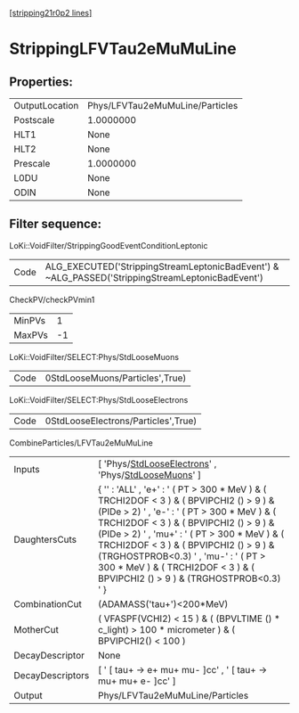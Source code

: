 [[stripping21r0p2 lines]](./stripping21r0p2-index)

# StrippingLFVTau2eMuMuLine

## Properties:

|                |                                 |
|----------------|---------------------------------|
| OutputLocation | Phys/LFVTau2eMuMuLine/Particles |
| Postscale      | 1.0000000                       |
| HLT1           | None                            |
| HLT2           | None                            |
| Prescale       | 1.0000000                       |
| L0DU           | None                            |
| ODIN           | None                            |

## Filter sequence:

LoKi::VoidFilter/StrippingGoodEventConditionLeptonic

|      |                                                                                                  |
|------|--------------------------------------------------------------------------------------------------|
| Code | ALG_EXECUTED('StrippingStreamLeptonicBadEvent') & ~ALG_PASSED('StrippingStreamLeptonicBadEvent') |

CheckPV/checkPVmin1

|        |     |
|--------|-----|
| MinPVs | 1   |
| MaxPVs | -1  |

LoKi::VoidFilter/SELECT:Phys/StdLooseMuons

|      |                                 |
|------|---------------------------------|
| Code | 0StdLooseMuons/Particles',True) |

LoKi::VoidFilter/SELECT:Phys/StdLooseElectrons

|      |                                     |
|------|-------------------------------------|
| Code | 0StdLooseElectrons/Particles',True) |

CombineParticles/LFVTau2eMuMuLine

|                  |                                                                                                                                                                                                                                                                                                                                                                                                                    |
|------------------|--------------------------------------------------------------------------------------------------------------------------------------------------------------------------------------------------------------------------------------------------------------------------------------------------------------------------------------------------------------------------------------------------------------------|
| Inputs           | [ 'Phys/[StdLooseElectrons](./stripping21r0p2-commonparticles-stdlooseelectrons)' , 'Phys/[StdLooseMuons](./stripping21r0p2-commonparticles-stdloosemuons)' ]                                                                                                                                                                                                                                                    |
| DaughtersCuts    | { '' : 'ALL' , 'e+' : ' ( PT \> 300 \* MeV ) & ( TRCHI2DOF \< 3 ) & ( BPVIPCHI2 () \> 9 ) & (PIDe \> 2) ' , 'e-' : ' ( PT \> 300 \* MeV ) & ( TRCHI2DOF \< 3 ) & ( BPVIPCHI2 () \> 9 ) & (PIDe \> 2) ' , 'mu+' : ' ( PT \> 300 \* MeV ) & ( TRCHI2DOF \< 3 ) & ( BPVIPCHI2 () \> 9 ) & (TRGHOSTPROB\<0.3) ' , 'mu-' : ' ( PT \> 300 \* MeV ) & ( TRCHI2DOF \< 3 ) & ( BPVIPCHI2 () \> 9 ) & (TRGHOSTPROB\<0.3) ' } |
| CombinationCut   | (ADAMASS('tau+')\<200\*MeV)                                                                                                                                                                                                                                                                                                                                                                                        |
| MotherCut        | ( VFASPF(VCHI2) \< 15 ) & ( (BPVLTIME () \* c_light) \> 100 \* micrometer ) & ( BPVIPCHI2() \< 100 )                                                                                                                                                                                                                                                                                                               |
| DecayDescriptor  | None                                                                                                                                                                                                                                                                                                                                                                                                               |
| DecayDescriptors | [ ' [ tau+ -\> e+ mu+ mu- ]cc' , ' [ tau+ -\> mu+ mu+ e- ]cc' ]                                                                                                                                                                                                                                                                                                                                              |
| Output           | Phys/LFVTau2eMuMuLine/Particles                                                                                                                                                                                                                                                                                                                                                                                    |
